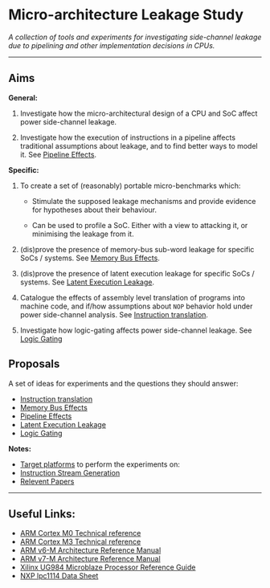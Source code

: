 
# Micro-architecture Leakage Study

*A collection of tools and experiments for investigating side-channel
leakage due to pipelining and other implementation decisions in CPUs.*

---

## Aims

**General:**

1. Investigate how the micro-architectural design of a CPU and SoC
   affect power side-channel leakage.

2. Investigate how the execution of instructions in a pipeline
   affects traditional assumptions about leakage, and to find better
   ways to model it.
   See [Pipeline Effects](experiments/pipeline/README.md).

**Specific:**

1. To create a set of (reasonably) portable micro-benchmarks which:
   
   - Stimulate the supposed leakage mechanisms and provide evidence for
     hypotheses about their behaviour.

   - Can be used to profile a SoC. Either with a view to attacking it, or
     minimising the leakage from it.

2. (dis)prove the presence of memory-bus sub-word leakage for specific
   SoCs / systems.
   See [Memory Bus Effects](experiments/memory-bus/README.md).

3. (dis)prove the presence of latent execution leakage for specific
   SoCs / systems.
   See [Latent Execution Leakage](experiments/latent-leakage/README.md).

4. Catalogue the effects of assembly level translation of programs into
   machine code, and if/how assumptions about `NOP` behavior hold
   under power side-channel analysis.
   See [Instruction translation](experiments/translation/README.md).

5. Investigate how logic-gating affects power side-channel leakage.
   See [Logic Gating](experiments/logic-gating/README.md)


## Proposals

A set of ideas for experiments and the questions they should answer:

- [Instruction translation](experiments/translation/README.md)
- [Memory Bus Effects](experiments/memory-bus/README.md)
- [Pipeline Effects](experiments/pipeline/README.md)
- [Latent Execution Leakage](experiments/latent-leakage/README.md)
- [Logic Gating](experiments/logic-gating/README.md)

**Notes:**

- [Target platforms](target/README.md) to perform the experiments on:
- [Instruction Stream Generation](tools/kernel-gen/README.md)
- [Relevent Papers](PAPERS.md)

---

## Useful Links:

- [ARM Cortex M0 Technical reference](https://static.docs.arm.com/ddi0432/c/DDI0432C_cortex_m0_r0p0_trm.pdf)
- [ARM Cortex M3 Technical reference](https://static.docs.arm.com/ddi0337/h/DDI0337H_cortex_m3_r2p0_trm.pdf)
- [ARM v6-M Architecture Reference Manual](https://static.docs.arm.com/ddi0419/e/DDI0419E_armv6m_arm.pdf)
- [ARM v7-M Architecture Reference Manual](https://static.docs.arm.com/ddi0403/ed/DDI0403E_d_armv7m_arm.pdf)
- [Xilinx UG984 Microblaze Processor Reference Guide](https://www.xilinx.com/support/documentation/sw_manuals/xilinx2018_3/ug984-vivado-microblaze-ref.pdf)
- [NXP lpc1114 Data Sheet](https://www.nxp.com/docs/en/data-sheet/LPC111X.pdf)
